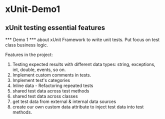 # xUnit-Demo1
## xUnit testing essential features

*** Demo 1 ***  about xUnit Framework to write unit tests.
Put focus on test class business logic.

Features in the project:
1. Testing expected results with different data types: string, exceptions, int, double, events, so on.
2. Implement custom comments in tests.
3. Implement test's categories
4. Inline data - Refactoring repeated tests
5. shared  test data across test methods
6. shared  test data across classes
7. get  test data from external & internal data sources
8. create our own custom data attribute to inject test data into test methods.
